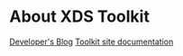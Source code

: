# About XDS Toolkit #

[Developer's Blog](https://bitbucket.org/iheos/toolkit/wiki/blog/index)
[Toolkit site documentation](http://ihexds.nist.gov/XdsDocs/site/index.html)